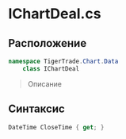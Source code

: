 
# IChartDeal.cs
## Расположение
```csharp
namespace TigerTrade.Chart.Data  
    class IChartDeal
```

> Описание

## Синтаксис
```csharp
DateTime CloseTime { get; }
```
